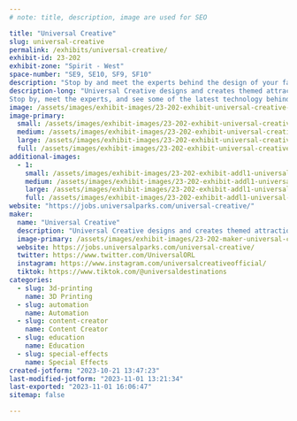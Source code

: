 ```yaml
---
# note: title, description, image are used for SEO

title: "Universal Creative"
slug: universal-creative
permalink: /exhibits/universal-creative/
exhibit-id: 23-202
exhibit-zone: "Spirit - West"
space-number: "SE9, SE10, SF9, SF10"
description: "Stop by and meet the experts behind the design of your favorite Universal parks and attractions!"
description-long: "Universal Creative designs and creates themed attractions, rides, and resorts for Universal Destinations & Experiences. The global team consists of artists, architects, engineers, designers, producers, builders, writers and more who design and create all of the themed entertainment experiences for Universal Parks worldwide.
Stop by, meet the experts, and see some of the latest technology behind your favorite attractions! "
image: /assets/images/exhibit-images/23-202-exhibit-universal-creative-creative-booth-2023-large.png
image-primary: 
  small: /assets/images/exhibit-images/23-202-exhibit-universal-creative-creative-booth-2023-small.png
  medium: /assets/images/exhibit-images/23-202-exhibit-universal-creative-creative-booth-2023-medium.png
  large: /assets/images/exhibit-images/23-202-exhibit-universal-creative-creative-booth-2023-large.png
  full: /assets/images/exhibit-images/23-202-exhibit-universal-creative-creative-booth-2023-full.png
additional-images: 
  - 1:
    small: /assets/images/exhibit-images/23-202-exhibit-addl1-universal-creative-udx-banners-orlando-maker-faire-small.png
    medium: /assets/images/exhibit-images/23-202-exhibit-addl1-universal-creative-udx-banners-orlando-maker-faire-medium.png
    large: /assets/images/exhibit-images/23-202-exhibit-addl1-universal-creative-udx-banners-orlando-maker-faire-large.png
    full: /assets/images/exhibit-images/23-202-exhibit-addl1-universal-creative-udx-banners-orlando-maker-faire-full.png
website: "https://jobs.universalparks.com/universal-creative/"
maker: 
  name: "Universal Creative"
  description: "Universal Creative designs and creates themed attractions, rides, and resorts for Universal Destinations & Experiences. The global team consists of artists, architects, engineers, designers, producers, builders, writers and more who design and create all of the themed entertainment experiences for Universal Destinations & Experiences, a division of Comcast NBCU."
  image-primary: /assets/images/exhibit-images/23-202-maker-universal-creative-uc-logo-low-res-medium.jpg
  website: https://jobs.universalparks.com/universal-creative/
  twitter: https://www.twitter.com/UniversalORL
  instagram: https://www.instagram.com/universalcreativeofficial/
  tiktok: https://www.tiktok.com/@universaldestinations
categories: 
  - slug: 3d-printing
    name: 3D Printing
  - slug: automation
    name: Automation
  - slug: content-creator
    name: Content Creator
  - slug: education
    name: Education
  - slug: special-effects
    name: Special Effects
created-jotform: "2023-10-21 13:47:23"
last-modified-jotform: "2023-11-01 13:21:34"
last-exported: "2023-11-01 16:06:47"
sitemap: false

---
```


